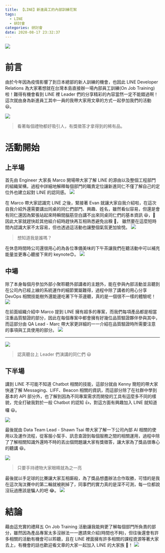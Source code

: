 ```yaml
---
title: 【LINE】新進員工的內部訓練花絮
tags:
  - LINE
  - 研討會
categories: 研討會
date: 2020-08-17 23:32:37
---
```


![](https://i.imgur.com/WQWbTmll.jpg)

# 前言

由於今年因為疫情影響了到日本總部的新人訓練的機會，也因此 LINE Developer Relations 為大家著想就在台灣本島直接辦一場內部員工訓練(On Job Training)啦！難得有機會看到 LINE 裡 Leader 們的分享精彩的內容當然一定不能錯過啊！這次就由身為新進員工其中一員的我帶大家用文章的方式一起參加我們的活動 😃。

![](https://i.imgur.com/iKeSLmF.jpg)

> 看著每個禮物都好吸引人，有獎徵答才拿得到的稀有品。

<!-- more -->

# 活動開始

## 上半場

首先由 Engineer 大家長 Marco 開場帶大家了解 LINE 的源由以及整個工程部門的組織架構，過程中詳細地解釋每個部門的職責定位讓新進同仁不僅了解自己的定位外也建立起對 LINE 的認同感。
![](https://i.imgur.com/IYKPtUQ.jpg)

在 Marco 帶大家認識完 LINE 之後，緊接著 Evan 就讓大家自我介紹啦，在這次自我介紹外還需要講出同桌的同仁們部門、興趣、姓名，雖然看似容易，但還是會有同仁還因為緊張站起來時瞬間腦筋空白講不出來同桌同仁們的基本資訊 😆， 因此大家就趕快趁其他組介紹時趕快再互相熟悉避免出糗 🤣， 雖然要在這麼短時間內認識大家不太容易，但也透過這活動也讓整個氣氛更加愉悅。
![](https://i.imgur.com/U0a5Fqo.jpg)

> 想知道我是誰嗎？

在休息時間時公司還很用心的為各位準備美味的下午茶讓我們在聽活動中可以補充能量並更專心聽接下來的 keynote😊。
![](https://i.imgur.com/PvxGUzK.jpg)

## 中場

除了本身每個月參加外部小聚聆聽外部講者的主題外，能在參與內部活動並且聽到在公司內已經上線的系統運作的細節實屬難得，過程中除了講者的用心分享 DevOps 相關技能樹外還能邊吃著下午茶邊聽，真的是一個很不一樣的體驗呢！
![](https://i.imgur.com/KknPgT0.jpg)

在前面組織介紹中 Marco 提到 LINE 擁有超多的專案，而我們每項產品都是相當注重品質驗證的部分，因此在每個專案中都會擁有好幾位品質驗證夥伴參與其中，而這部分由 QA Lead - Marc 帶大家更詳細的一一介紹在品質驗證時所需要注意的事項與工具使用的部分。
![](https://i.imgur.com/NOh7bqt.jpg)

---

![](https://i.imgur.com/hYEnx4R.jpg)

> 認真聽台上 Leader 們演講的同仁們 😃

## 下半場

講到 LINE 不可能不知道 Chatbot 相關的技能，這部分就由 Kenny 簡短的帶大家快速了解 Messaging、LIFF、Beacon 相關的資訊，而這部分除了在社群中學到基本的 API 部分外，也了解到因為不同專案需求而開發的工具有這麼多不同的樣貌，完全打破我對於一般 Chatbot 的認知 👍，對這方面有興趣加入 LINE 就知道囉 😃。

![](https://i.imgur.com/tbJSEsX.jpg)

最後就由 Data Team Lead - Shawn Tsai 帶大家了解一下公司內部 AI 相關的使用以及運作流程，從客服小幫手、訊息查證到每個服務之間的相關運用，過程中除了了解相關知識外還時不時的丟出個問題讓大家有獎徵答，讓大家為了獎品很專心的聽講 😆。

![](https://i.imgur.com/ubKdXOw.jpg)

> 只要手持禮物大家眼睛就為之一亮

最後就以手足球的比賽讓大家互相廝殺，為了獎品想盡辦法合作取勝，可惜的是我在這次淘汰賽中的第二輪就被刷掉了，同事們的實力真的是深不可測，每一位都說沒玩過應該是騙人的吧 😂。
![](https://i.imgur.com/wOw50HQ.jpg)

# 結論

藉由這充實的禮拜五 On Job Training 活動讓我能夠更了解每個部門所負責的部分，雖然因為產品專案太多沒辦法一一邀請來介紹(時間也不夠)，但往後還會有許多相關的活動有機會可以聆聽，且在 LINE 裡面擁有許多相關的課程資源等著大家去上，有機會的話也歡迎看文章的大家一起加入 LINE 的大家族 🤙！
![](https://i.imgur.com/dZRj1SL.jpg)
